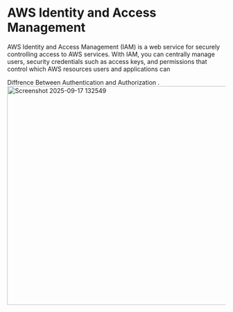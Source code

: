 <h1> AWS Identity and Access Management </h1>

AWS Identity and Access Management (IAM) is a web service for securely controlling access to AWS services. 
With IAM, you can centrally manage users, security credentials such as access keys, and permissions that control which AWS resources users and applications can 

Diffrence Between Authentication and Authorization .
<img width="914" height="504" alt="Screenshot 2025-09-17 132549" src="https://github.com/user-attachments/assets/a3e93291-5d5b-4990-9339-dd844bc045a2" />

